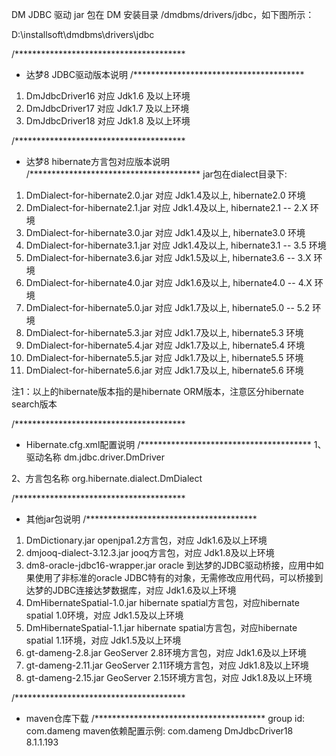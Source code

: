 ﻿
DM JDBC 驱动 jar 包在 DM 安装目录 /dmdbms/drivers/jdbc，如下图所示：

D:\installsoft\dmdbms\drivers\jdbc


/***************************************
 * 达梦8 JDBC驱动版本说明
/***************************************
1. DmJdbcDriver16 对应 Jdk1.6 及以上环境
2. DmJdbcDriver17 对应 Jdk1.7 及以上环境
3. DmJdbcDriver18 对应 Jdk1.8 及以上环境



/***************************************
 * 达梦8 hibernate方言包对应版本说明
/***************************************
jar包在dialect目录下:
1. DmDialect-for-hibernate2.0.jar  对应 Jdk1.4及以上, hibernate2.0 环境
2. DmDialect-for-hibernate2.1.jar  对应 Jdk1.4及以上, hibernate2.1 -- 2.X 环境
3. DmDialect-for-hibernate3.0.jar  对应 Jdk1.4及以上, hibernate3.0 环境
4. DmDialect-for-hibernate3.1.jar  对应 Jdk1.4及以上, hibernate3.1 -- 3.5 环境
5. DmDialect-for-hibernate3.6.jar  对应 Jdk1.5及以上, hibernate3.6 -- 3.X 环境
6. DmDialect-for-hibernate4.0.jar  对应 Jdk1.6及以上, hibernate4.0 -- 4.X 环境
7. DmDialect-for-hibernate5.0.jar  对应 Jdk1.7及以上, hibernate5.0 -- 5.2 环境
8. DmDialect-for-hibernate5.3.jar  对应 Jdk1.7及以上, hibernate5.3 环境
8. DmDialect-for-hibernate5.4.jar  对应 Jdk1.7及以上, hibernate5.4 环境
8. DmDialect-for-hibernate5.5.jar  对应 Jdk1.7及以上, hibernate5.5 环境
8. DmDialect-for-hibernate5.6.jar  对应 Jdk1.7及以上, hibernate5.6 环境

注1：以上的hibernate版本指的是hibernate ORM版本，注意区分hibernate search版本



/***************************************
 * Hibernate.cfg.xml配置说明
/***************************************
1、驱动名称
	<property name="connection.driver_class">dm.jdbc.driver.DmDriver</property>

2、方言包名称
	<property name="dialect">org.hibernate.dialect.DmDialect</property>



/***************************************
 * 其他jar包说明
/***************************************
1. DmDictionary.jar    				openjpa1.2方言包，对应 Jdk1.6及以上环境
2. dmjooq-dialect-3.12.3.jar     	jooq方言包，对应 Jdk1.8及以上环境
3. dm8-oracle-jdbc16-wrapper.jar    oracle 到达梦的JDBC驱动桥接，应用中如果使用了非标准的oracle JDBC特有的对象，无需修改应用代码，可以桥接到达梦的JDBC连接达梦数据库，对应 Jdk1.6及以上环境
4. DmHibernateSpatial-1.0.jar       hibernate spatial方言包，对应hibernate spatial 1.0环境，对应 Jdk1.5及以上环境
5. DmHibernateSpatial-1.1.jar       hibernate spatial方言包，对应hibernate spatial 1.1环境，对应 Jdk1.5及以上环境
6. gt-dameng-2.8.jar                GeoServer 2.8环境方言包，对应 Jdk1.6及以上环境
7. gt-dameng-2.11.jar               GeoServer 2.11环境方言包，对应 Jdk1.8及以上环境
8. gt-dameng-2.15.jar               GeoServer 2.15环境方言包，对应 Jdk1.8及以上环境



/***************************************
 * maven仓库下载
/***************************************
group id: com.dameng
maven依赖配置示例: 
        <dependency>
            <groupId>com.dameng</groupId>
            <artifactId>DmJdbcDriver18</artifactId>
            <version>8.1.1.193</version>
        </dependency>
